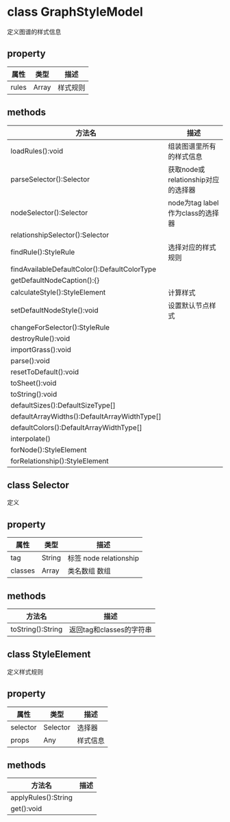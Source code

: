 # class GraphStyleModel

定义图谱的样式信息

## property

|属性|类型|描述|
| --- | --- | --- |
|rules|Array|样式规则

## methods

|方法名|描述|
| --- | --- |
|loadRules():void|组装图谱里所有的样式信息
|parseSelector():Selector|获取node或relationship对应的选择器
|nodeSelector():Selector|node为tag label作为class的选择器
|relationshipSelector():Selector|
|findRule():StyleRule|选择对应的样式规则
|findAvailableDefaultColor():DefaultColorType|
|getDefaultNodeCaption():{}|
|calculateStyle():StyleElement|计算样式
|setDefaultNodeStyle():void|设置默认节点样式
|changeForSelector():StyleRule|
|destroyRule():void|
|importGrass():void|
|parse():void|
|resetToDefault():void|
|toSheet():void|
|toString():void|
|defaultSizes():DefaultSizeType[]|
|defaultArrayWidths():DefaultArrayWidthType[]|
|defaultColors():DefaultArrayWidthType[]|
|interpolate()|
|forNode():StyleElement|
|forRelationship():StyleElement|

## class Selector

定义

## property

|属性|类型|描述|
| --- | --- | --- |
|tag|String|标签 node relationship
|classes|Array|类名数组 数组


## methods

|方法名|描述|
| --- | --- |
|toString():String|返回tag和classes的字符串

## class StyleElement

定义样式规则

## property

|属性|类型|描述|
| --- | --- | --- |
|selector|Selector|选择器
|props|Any|样式信息


## methods

|方法名|描述|
| --- | --- |
|applyRules():String|
|get():void|